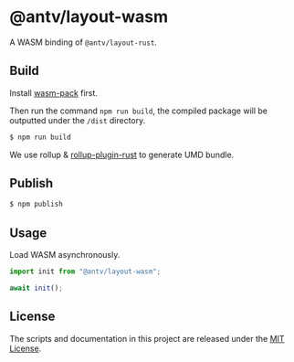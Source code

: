 # @antv/layout-wasm

A WASM binding of `@antv/layout-rust`.

## Build

Install [wasm-pack](https://rustwasm.github.io/wasm-pack/installer/) first.

Then run the command `npm run build`, the compiled package will be outputted under the `/dist` directory.

```bash
$ npm run build
```

We use rollup & [rollup-plugin-rust](https://github.com/wasm-tool/rollup-plugin-rust) to generate UMD bundle.

## Publish

```bash
$ npm publish
```

## Usage

Load WASM asynchronously.

```js
import init from "@antv/layout-wasm";

await init();
```

## License

The scripts and documentation in this project are released under the [MIT License](LICENSE).
